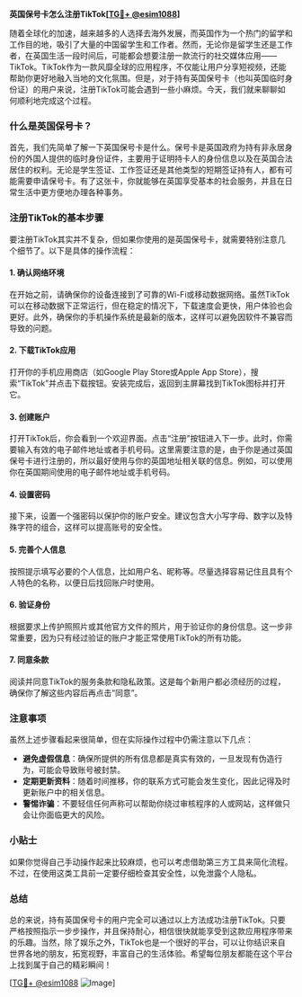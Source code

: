 **英国保号卡怎么注册TikTok[[TG💪+ @esim1088](https://t.me/s/esim1088)]**

随着全球化的加速，越来越多的人选择去海外发展，而英国作为一个热门的留学和工作目的地，吸引了大量的中国留学生和工作者。然而，无论你是留学生还是工作者，在英国生活一段时间后，可能都会想要注册一款流行的社交媒体应用——TikTok。TikTok作为一款风靡全球的应用程序，不仅能让用户分享短视频，还能帮助你更好地融入当地的文化氛围。但是，对于持有英国保号卡（也叫英国临时身份证）的用户来说，注册TikTok可能会遇到一些小麻烦。今天，我们就来聊聊如何顺利地完成这个过程。

### 什么是英国保号卡？

首先，我们先简单了解一下英国保号卡是什么。保号卡是英国政府为持有非永居身份的外国人提供的临时身份证件，主要用于证明持卡人的身份信息以及在英国合法居住的权利。无论是学生签证、工作签证还是其他类型的短期签证持有人，都有可能需要申请保号卡。有了这张卡，你就能够在英国享受基本的社会服务，并且在日常生活中更方便地办理各种事务。

### 注册TikTok的基本步骤

要注册TikTok其实并不复杂，但如果你使用的是英国保号卡，就需要特别注意几个细节了。以下是具体的操作流程：

#### 1. 确认网络环境

在开始之前，请确保你的设备连接到了可靠的Wi-Fi或移动数据网络。虽然TikTok可以在移动数据下正常运行，但在稳定的情况下，下载速度会更快，用户体验也会更好。此外，确保你的手机操作系统是最新的版本，这样可以避免因软件不兼容而导致的问题。

#### 2. 下载TikTok应用

打开你的手机应用商店（如Google Play Store或Apple App Store），搜索“TikTok”并点击下载按钮。安装完成后，返回到主屏幕找到TikTok图标并打开它。

#### 3. 创建账户

打开TikTok后，你会看到一个欢迎界面。点击“注册”按钮进入下一步。此时，你需要输入有效的电子邮件地址或者手机号码。这里需要注意的是，由于你是通过英国保号卡进行注册的，所以最好使用与你的英国地址相关联的信息。例如，可以使用你在英国期间使用的电子邮件地址或手机号码。

#### 4. 设置密码

接下来，设置一个强密码以保护你的账户安全。建议包含大小写字母、数字以及特殊字符的组合，这样可以提高账号的安全性。

#### 5. 完善个人信息

按照提示填写必要的个人信息，比如用户名、昵称等。尽量选择容易记住且具有个人特色的名称，以便日后找回账户时使用。

#### 6. 验证身份

根据要求上传护照照片或其他官方文件的照片，用于验证你的身份信息。这一步非常重要，因为只有经过验证的账户才能正常使用TikTok的所有功能。

#### 7. 同意条款

阅读并同意TikTok的服务条款和隐私政策。这是每个新用户都必须经历的过程，确保你了解这些内容后再点击“同意”。

### 注意事项

虽然上述步骤看起来很简单，但在实际操作过程中仍需注意以下几点：

- **避免虚假信息**：确保所提供的所有信息都是真实有效的，一旦发现有伪造行为，可能会导致账号被封禁。
- **定期更新资料**：随着时间推移，你的联系方式可能会发生变化，因此记得及时更新账户中的相关信息。
- **警惕诈骗**：不要轻信任何声称可以帮助你绕过审核程序的人或网站，这样做只会让你面临更大的风险。

### 小贴士

如果你觉得自己手动操作起来比较麻烦，也可以考虑借助第三方工具来简化流程。不过，在使用这类工具前一定要仔细检查其安全性，以免泄露个人隐私。

### 总结

总的来说，持有英国保号卡的用户完全可以通过以上方法成功注册TikTok。只要严格按照指示一步步操作，并且保持耐心，相信很快就能享受到这款应用程序带来的乐趣。当然，除了娱乐之外，TikTok也是一个很好的平台，可以让你结识来自世界各地的朋友，拓宽视野，丰富自己的生活体验。希望每位朋友都能在这个平台上找到属于自己的精彩瞬间！

[[TG💪+ @esim1088](https://t.me/s/esim1088) ![Image](https://i.postimg.cc/4NQfJmqS/Snipaste-2025-05-13-00-14-12.png)]